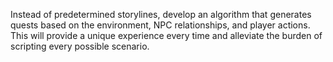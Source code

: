 Instead of predetermined storylines, develop an algorithm that generates quests based on the environment, NPC relationships, and player actions. This will provide a unique experience every time and alleviate the burden of scripting every possible scenario.